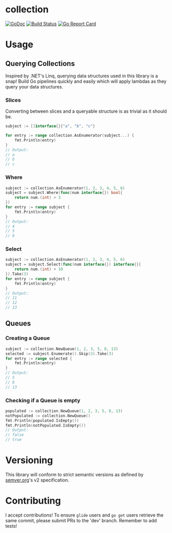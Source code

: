 # collection
[![GoDoc](https://godoc.org/github.com/marstr/collection?status.svg)](https://godoc.org/github.com/marstr/collection) [![Build Status](https://travis-ci.org/marstr/collection.svg?branch=master)](https://travis-ci.org/marstr/collection) [![Go Report Card](https://goreportcard.com/badge/github.com/marstr/collection)](https://goreportcard.com/report/github.com/marstr/collection)

# Usage

## Querying Collections
Inspired by .NET's Linq, querying data structures used in this library is a snap! Build Go pipelines quickly and easily which will apply lambdas as they query your data structures.

### Slices
Converting between slices and a queryable structure is as trivial as it should be.
``` Go
subject := []interface{}{"a", "b", "c"}

for entry := range collection.AsEnumerator(subject...) {
    fmt.Println(entry)
}
// Output:
// a
// b
// c

```

### Where
``` Go
subject := collection.AsEnumerator(1, 2, 3, 4, 5, 6)
subject = subject.Where(func(num interface{}) bool{
    return num.(int) > 3
})
for entry := range subject {
    fmt.Println(entry)
}
// Output:
// 4
// 5
// 6
```
### Select
``` Go
subject := collection.AsEnumerator(1, 2, 3, 4, 5, 6)
subject = subject.Select(func(num interface{}) interface{}{
    return num.(int) + 10
}).Take(3)
for entry := range subject {
    fmt.Println(entry)
}
// Output:
// 11
// 12
// 13
```

## Queues
### Creating a Queue

``` Go
subject := collection.NewQueue(1, 2, 3, 5, 8, 13)
selected := subject.Enumerate().Skip(3).Take(3)
for entry := range selected {
    fmt.Println(entry)
}
// Output:
// 5
// 8
// 13
```

### Checking if a Queue is empty
``` Go
populated := collection.NewQueue(1, 2, 3, 5, 8, 13)
notPopulated := collection.NewQueue()
fmt.Println(populated.IsEmpty())
fmt.Println(notPopulated.IsEmpty())
// Output:
// false
// true
```

# Versioning
This library will conform to strict semantic versions as defined by [semver.org](http://semver.org/spec/v2.0.0.html)'s v2 specification.

# Contributing
I accept contributions! To ensure `glide` users and `go get` users retrieve the same commit, please submit PRs to the 'dev' branch. Remember to add tests!
